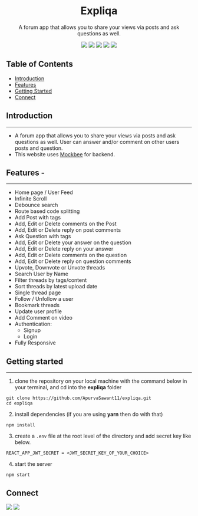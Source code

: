 <div align="center">

# Expliqa

A forum app that allows you to share your views via posts and ask questions as well.

<a href="#"><img src="https://img.shields.io/badge/React-273469?style=for-the-badge&logo=react&logoColor=61DAFB" /></a>
<a href="#"><img src="https://img.shields.io/badge/React_Router-CA4245?style=for-the-badge&logo=react-router&logoColor=white" /></a>
<a href="#"><img src="https://img.shields.io/badge/CSS3-f9c22e?style=for-the-badge&logo=css3&logoColor=black" /></a>
<a href="#"><img src="https://img.shields.io/badge/Tailwind_CSS-38B2AC?style=for-the-badge&logo=tailwind-css&logoColor=white"/></a>
<a href="#"><img src="https://img.shields.io/badge/Vercel-252323?style=for-the-badge&logo=vercel&logoColor=white" /></a>

</div>

## Table of Contents

- [Introduction](#introduction)
- [Features](#features)
- [Getting Started](#getting-started)
- [Connect](#connect)

## Introduction

---

- A forum app that allows you to share your views via posts and ask questions as well. User can answer and/or comment on other users posts and question.
- This website uses [Mockbee](https://mockbee.netlify.app/) for backend.

## **Features -**

---

- Home page / User Feed
- Infinite Scroll
- Debounce search
- Route based code splitting
- Add Post with tags
- Add, Edit or Delete comments on the Post
- Add, Edit or Delete reply on post comments
- Ask Question with tags
- Add, Edit or Delete your answer on the question
- Add, Edit or Delete reply on your answer
- Add, Edit or Delete comments on the question
- Add, Edit or Delete reply on question comments
- Upvote, Downvote or Unvote threads
- Search User by Name
- Filter threads by tags/content
- Sort threads by latest upload date
- Single thread page
- Follow / Unfollow a user
- Bookmark threads
- Update user profile
- Add Comment on video
- Authentication:
  - Signup
  - Login
- Fully Responsive

## **Getting started**

---

1. clone the repository on your local machine with the command below in your terminal, and cd into the **expliqa** folder

```
git clone https://github.com/ApurvaSawant11/expliqa.git
cd expliqa
```

2. install dependencies (if you are using **yarn** then do with that)

```
npm install
```

3. create a `.env` file at the root level of the directory and add secret key like below.

```
REACT_APP_JWT_SECRET = <JWT_SECRET_KEY_OF_YOUR_CHOICE>
```

4. start the server

```
npm start
```

## Connect

<a href="https://twitter.com/ApurvaSawant11"><img src="https://img.shields.io/badge/Twitter-1DA1F2?style=for-the-badge&logo=twitter&logoColor=white"/></a>
<a href="https://www.linkedin.com/in/apurvasawant11/"><img src="https://img.shields.io/badge/LinkedIn-0077B5?style=for-the-badge&logo=linkedin&logoColor=white"/></a>
